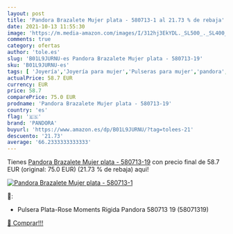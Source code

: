 ```yaml
---
layout: post
title: 'Pandora Brazalete Mujer plata - 580713-1 al 21.73 % de rebaja'
date: 2021-10-13 11:55:30
image: 'https://m.media-amazon.com/images/I/312hj3EkYDL._SL500_._SL400_.jpg'
comments: true
category: ofertas
author: 'tole.es'
slug: 'B01L9JURNU-es Pandora Brazalete Mujer plata - 580713-19'
sku: 'B01L9JURNU-es'
tags: [ 'Joyería','Joyería para mujer','Pulseras para mujer','pandora', ]
actualPrice: 58.7 EUR
currency: EUR
price: 58.7
comparePrice: 75.0 EUR
prodname: 'Pandora Brazalete Mujer plata - 580713-19'
country: 'es'
flag: '🇪🇸'
brand: 'PANDORA'
buyurl: 'https://www.amazon.es/dp/B01L9JURNU/?tag=tolees-21'
descuento: '21.73'
average: '66.2333333333333'
---
```


Tienes [Pandora Brazalete Mujer plata - 580713-19](https://www.amazon.es/dp/B01L9JURNU/?tag=tolees-21) con precio final de  58.7 EUR (original: 75.0 EUR) (21.73 %  de rebaja) aqui!

[![Pandora Brazalete Mujer plata - 580713-1](https://m.media-amazon.com/images/I/312hj3EkYDL._SL500_._SL400_.jpg)](https://www.amazon.es/dp/B01L9JURNU/?tag=tolees-21)

🔎:

- Pulsera Plata-Rose Moments Rigida Pandora 580713 19 (58071319)

[🛒 Comprar!!!](https://www.amazon.es/dp/B01L9JURNU/?tag=tolees-21)
